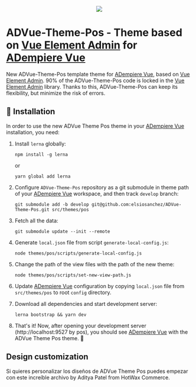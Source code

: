 <p align="center">
  <img src="https://upload.wikimedia.org/wikipedia/commons/b/b1/Adempiere-logo.png" />
</p>

# ADVue-Theme-Pos - Theme based on [Vue Element Admin](https://panjiachen.github.io/vue-element-admin-site) for [ADempiere Vue](https://github.com/adempiere/adempiere-vue)

New ADVue-Theme-Pos template theme for [ADempiere Vue](https://github.com/adempiere/adempiere-vue), based on [Vue Element Admin](https://panjiachen.github.io/vue-element-admin-site/). 90% of the ADVue-Theme-Pos code is locked in the [Vue Element Admin](https://panjiachen.github.io/vue-element-admin-site) library. Thanks to this, ADVue-Theme-Pos can keep its flexibility, but minimize the risk of errors.

## 🔌  Installation
In order to use the new ADVue Theme Pos theme in your [ADempiere Vue](https://github.com/adempiere/adempiere-vue) installation, you need:

1. Install `lerna` globally:

   ```
   npm install -g lerna
   ```

   or

   ```
   yarn global add lerna
   ```

1. Configure `ADVue-Theme-Pos` repository as a git submodule in theme path of your [ADempiere Vue](https://github.com/adempiere/adempiere-vue) workspace, and then track `develop` branch:

   ```
   git submodule add -b develop git@github.com:elsiosanchez/ADVue-Theme-Pos.git src/themes/pos
   ```

1. Fetch all the data:

   ```
   git submodule update --init --remote
   ```
1. Generate `local.json` file from script `generate-local-config.js`:
   ```
   node themes/pos/scripts/generate-local-config.js
   ```
1. Change the path of the view files with the path of the new theme:
   ```
   node themes/pos/scripts/set-new-view-path.js
   ```
1. Update [ADempiere Vue](https://github.com/adempiere/adempiere-vue) configuration by copying `local.json` file from `src/themes/pos` to root `config` directory.

1. Download all dependencies and start development server:

   ```
   lerna bootstrap && yarn dev
   ```

1. That's it! Now, after opening your development server (http://localhost:9527 by pos), you should see [ADempiere Vue](https://github.com/adempiere/adempiere-vue) with the ADVue Theme Pos theme. 🎉

## Design customization

Si quieres personalizar los diseños de ADVue Theme Pos puedes empezar con este increíble archivo by Aditya Patel from HotWax Commerce.
